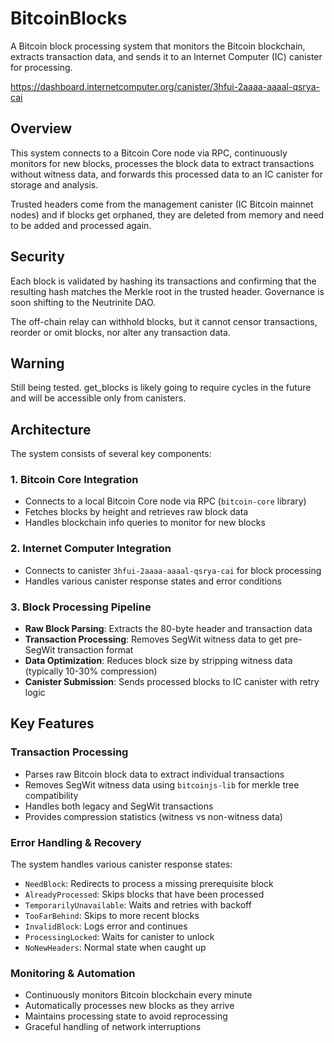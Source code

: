 # BitcoinBlocks

A Bitcoin block processing system that monitors the Bitcoin blockchain, extracts transaction data, and sends it to an Internet Computer (IC) canister for processing.

https://dashboard.internetcomputer.org/canister/3hfui-2aaaa-aaaal-qsrya-cai

## Overview

This system connects to a Bitcoin Core node via RPC, continuously monitors for new blocks, processes the block data to extract transactions without witness data, and forwards this processed data to an IC canister for storage and analysis.

Trusted headers come from the management canister (IC Bitcoin mainnet nodes) and if blocks get orphaned, they are deleted from memory and need to be added and processed again.

## Security

Each block is validated by hashing its transactions and confirming that the resulting hash matches the Merkle root in the trusted header. Governance is soon shifting to the Neutrinite DAO.

The off-chain relay can withhold blocks, but it cannot censor transactions, reorder or omit blocks, nor alter any transaction data.

## Warning

Still being tested.
get_blocks is likely going to require cycles in the future and will be accessible only from canisters.

## Architecture

The system consists of several key components:

### 1. Bitcoin Core Integration
- Connects to a local Bitcoin Core node via RPC (`bitcoin-core` library)
- Fetches blocks by height and retrieves raw block data
- Handles blockchain info queries to monitor for new blocks

### 2. Internet Computer Integration
- Connects to canister `3hfui-2aaaa-aaaal-qsrya-cai` for block processing
- Handles various canister response states and error conditions

### 3. Block Processing Pipeline
- **Raw Block Parsing**: Extracts the 80-byte header and transaction data
- **Transaction Processing**: Removes SegWit witness data to get pre-SegWit transaction format
- **Data Optimization**: Reduces block size by stripping witness data (typically 10-30% compression)
- **Canister Submission**: Sends processed blocks to IC canister with retry logic

## Key Features

### Transaction Processing
- Parses raw Bitcoin block data to extract individual transactions
- Removes SegWit witness data using `bitcoinjs-lib` for merkle tree compatibility
- Handles both legacy and SegWit transactions
- Provides compression statistics (witness vs non-witness data)

### Error Handling & Recovery
The system handles various canister response states:
- `NeedBlock`: Redirects to process a missing prerequisite block
- `AlreadyProcessed`: Skips blocks that have been processed
- `TemporarilyUnavailable`: Waits and retries with backoff
- `TooFarBehind`: Skips to more recent blocks
- `InvalidBlock`: Logs error and continues
- `ProcessingLocked`: Waits for canister to unlock
- `NoNewHeaders`: Normal state when caught up

### Monitoring & Automation
- Continuously monitors Bitcoin blockchain every minute
- Automatically processes new blocks as they arrive
- Maintains processing state to avoid reprocessing
- Graceful handling of network interruptions
